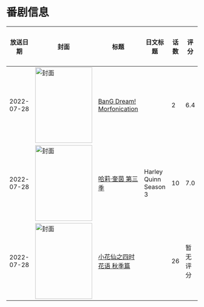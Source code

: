 # 番剧信息

|放送日期|封面|标题|日文标题|话数|评分|评分人数|
|---|---|---|---|---|---|---|
|2022-07-28|<img src="//lain.bgm.tv/pic/cover/c/61/b1/385928_IUh3t.jpg" alt="封面" style="width:150px;height:200px;object-fit:cover;">|[BanG Dream! Morfonication](https://bangumi.tv/subject/385928)||2|6.4|802人评分|
|2022-07-28|<img src="//lain.bgm.tv/pic/cover/c/45/f5/389821_moyVU.jpg" alt="封面" style="width:150px;height:200px;object-fit:cover;">|[哈莉·奎茵 第三季](https://bangumi.tv/subject/389821)|Harley Quinn Season 3|10|7.0|25人评分|
|2022-07-28|<img src="//lain.bgm.tv/pic/cover/c/22/fc/508411_OWZrh.jpg" alt="封面" style="width:150px;height:200px;object-fit:cover;">|[小花仙之四时花语 秋季篇](https://bangumi.tv/subject/508411)||26|暂无评分|少于10人评分|
